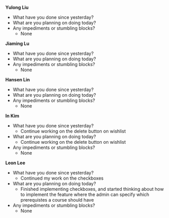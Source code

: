 **Yulong Liu**

- What have you done since yesterday?
- What are you planning on doing today?
- Any impediments or stumbling blocks?
  - None

**Jiaming Lu**

- What have you done since yesterday?
- What are you planning on doing today?
- Any impediments or stumbling blocks?
  - None

**Hansen Lin**

- What have you done since yesterday?
- What are you planning on doing today?
- Any impediments or stumbling blocks?
  - None

**In Kim**
- What have you done since yesterday?
  - Continue working on the delete button on wishlist
- What are you planning on doing today?
  - Continue working on the delete button on wishlist
- Any impediments or stumbling blocks?
  - None

**Leon Lee**
- What have you done since yesterday?
  - Continued my work on the checkboxes
- What are you planning on doing today?
  - Finished implementing checkboxes, and started thinking about how to implement the feature where the admin can specify which prerequistes a course should have
- Any impediments or stumbling blocks?
  - None
